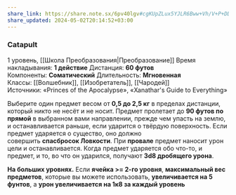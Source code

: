 ```yaml
---
share_link: https://share.note.sx/6pv40lgv#cgKUpZLux5YJLR6Bww+Vh/V+P+DDy3FZcmpHNnIbsP4
share_updated: 2024-05-02T20:14:52+03:00
---
```

### Catapult
1 уровень, [[Школа Преобразования|Преобразование]]
Время накладывания: **1 действие**
Дистанция: **60 футов**
Компоненты: **Соматический**
Длительность: **Мгновенная**
Классы: [[Волшебник]], [[Изобретатель]], [[Чародей]]
Источники: «Princes of the Apocalypse», «Xanathar's Guide to Everything»

Выберите один предмет весом от **0,5 до 2,5 кг** в пределах дистанции, который никто не несёт и не носит. Предмет пролетает до **90 футов по прямой** в выбранном вами направлении, прежде чем упасть на землю, и останавливается раньше, если ударится о твёрдую поверхность. Если предмет ударяется о существо, оно должно совершить **спасбросок Ловкости**. При **провале** предмет наносит урон цели и останавливается. Когда предмет ударяется обо что-то, и предмет, и то, во что он ударился, получают **3d8 дробящего урона**.

**На больших уровнях.** Если **ячейка >= 2-го уровня**, **максимальный вес предметов**, которые вы можете использовать, **увеличивается на 5 фунтов**, а **урон увеличивается на 1к8 за каждый уровень**
